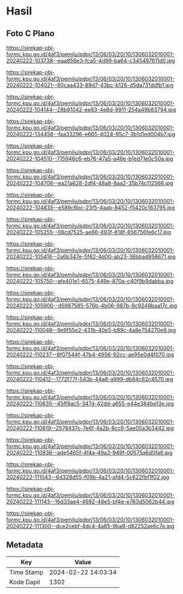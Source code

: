 # Hasil

## Foto C Plano

https://sirekap-obj-formc.kpu.go.id/4af3/pemilu/pdpr/13/06/03/20/10/1306032010001-20240222-103738--eaa856e3-fca5-4d99-ba64-c345497611d0.jpg

https://sirekap-obj-formc.kpu.go.id/4af3/pemilu/pdpr/13/06/03/20/10/1306032010001-20240222-104021--60caa433-89d7-43bc-b126-d5da731ddfb1.jpg

https://sirekap-obj-formc.kpu.go.id/4af3/pemilu/pdpr/13/06/03/20/10/1306032010001-20240222-104144--28b81042-ee83-4e8d-9911-254a49b83794.jpg

https://sirekap-obj-formc.kpu.go.id/4af3/pemilu/pdpr/13/06/03/20/10/1306032010001-20240222-134458--faa33296-e665-4024-95c7-3b1d1ed004b7.jpg

https://sirekap-obj-formc.kpu.go.id/4af3/pemilu/pdpr/13/06/03/20/10/1306032010001-20240222-104510--715946c6-eb76-47a5-a46e-b1ed71e0c50a.jpg

https://sirekap-obj-formc.kpu.go.id/4af3/pemilu/pdpr/13/06/03/20/10/1306032010001-20240222-104706--ea21a628-2df4-48a8-8aa2-35b74c112566.jpg

https://sirekap-obj-formc.kpu.go.id/4af3/pemilu/pdpr/13/06/03/20/10/1306032010001-20240222-104835--e589c6bc-23f5-4aab-8452-f5420c163795.jpg

https://sirekap-obj-formc.kpu.go.id/4af3/pemilu/pdpr/13/06/03/20/10/1306032010001-20240222-105255--08cd7525-ae66-493f-818f-856756fe6c17.jpg

https://sirekap-obj-formc.kpu.go.id/4af3/pemilu/pdpr/13/06/03/20/10/1306032010001-20240222-105416--2a6b347e-5f62-4d00-ab23-38bbad956671.jpg

https://sirekap-obj-formc.kpu.go.id/4af3/pemilu/pdpr/13/06/03/20/10/1306032010001-20240222-105750--afe401e1-6575-449e-870a-c40f9b9dabba.jpg

https://sirekap-obj-formc.kpu.go.id/4af3/pemilu/pdpr/13/06/03/20/10/1306032010001-20240222-105900--d5987585-576b-4b06-987b-8c9248baa17c.jpg

https://sirekap-obj-formc.kpu.go.id/4af3/pemilu/pdpr/13/06/03/20/10/1306032010001-20240222-110048--9e9f55e2-431b-40e5-b99c-4a8e754270e9.jpg

https://sirekap-obj-formc.kpu.go.id/4af3/pemilu/pdpr/13/06/03/20/10/1306032010001-20240222-110237--8f07544f-47b4-4956-92cc-ae95e0d4f070.jpg

https://sirekap-obj-formc.kpu.go.id/4af3/pemilu/pdpr/13/06/03/20/10/1306032010001-20240222-110412--1772f77f-543b-44a8-a999-db84c82c4570.jpg

https://sirekap-obj-formc.kpu.go.id/4af3/pemilu/pdpr/13/06/03/20/10/1306032010001-20240222-110635--45ff8ac5-347d-42dd-a655-e44e384be13e.jpg

https://sirekap-obj-formc.kpu.go.id/4af3/pemilu/pdpr/13/06/03/20/10/1306032010001-20240222-110819--2578437c-7e6f-4a2b-8cc6-5ae05a3b3442.jpg

https://sirekap-obj-formc.kpu.go.id/4af3/pemilu/pdpr/13/06/03/20/10/1306032010001-20240222-110936--ade5465f-4f4a-49a3-949f-00575a6d0fa6.jpg

https://sirekap-obj-formc.kpu.go.id/4af3/pemilu/pdpr/13/06/03/20/10/1306032010001-20240222-111043--6d328d55-f09b-4a21-afd4-5c622fbf1f02.jpg

https://sirekap-obj-formc.kpu.go.id/4af3/pemilu/pdpr/13/06/03/20/10/1306032010001-20240222-111143--16d33ae4-4692-48e5-bf4e-e763d5062b44.jpg

https://sirekap-obj-formc.kpu.go.id/4af3/pemilu/pdpr/13/06/03/20/10/1306032010001-20240222-111300--dce2cebf-4dc4-4a85-9ba8-d82252ae6c7e.jpg


## Metadata

| Key        | Value               |
| ---------- | ------------------- |
| Time Stamp | 2024-02-22 14:03:34 |
| Kode Dapil | 1302                |



